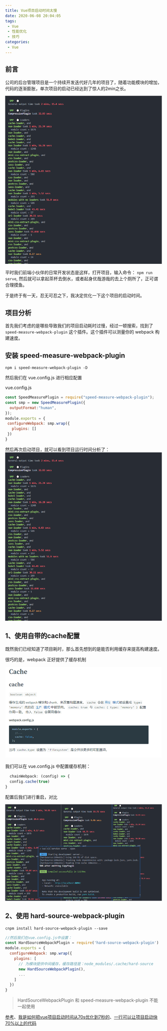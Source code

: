 ```yaml
---
title: Vue项目启动时间太慢
date: 2020-06-08 20:04:05
tags:
 - Vue
 - 性能优化
 - 技巧
categories: 
 - Vue
---
```

## 前言

公司的后台管理项目是一个持续开发迭代好几年的项目了，随着功能模块的增加，代码的逐渐膨胀，单次项目的启动已经达到了惊人的2min之长。

![](./img/speed.png)

平时我们前端小伙伴的日常开发状态是这样，打开项目，输入命令：
```npm run serve```,  然后就可以拿起茶杯去倒水，或者起身优哉游哉的去上个厕所了，正可谓合理摸鱼。

于是终于有一天，忍无可忍之下，我决定优化一下这个项目的启动时间。

## 项目分析

首先我们考虑的是哪些导致我们的项目启动耗时过慢，经过一顿搜索，找到了 ```speed-measure-webpack-plugin``` 这个插件。这个插件可以测量你的 webpack 构建速度。

## 安装 speed-measure-webpack-plugin

```shell
npm i speed-measure-webpack-plugin -D
```

然后我们在 vue.config.js 进行相应配置

vue.config.js

```js
const SpeedMeasurePlugin = require("speed-measure-webpack-plugin");
const smp = new SpeedMeasurePlugin({
  outputFormat:"human",
});
module.exports = {
 configureWebpack: smp.wrap({
   plugins: []
 })
}
```

然后再次启动项目，就可以看到项目运行时间分析了：
![](./img/speed.png)

## 1、使用自带的cache配置

既然我们已经知道了项目耗时，那么首先想到的是能否利用缓存来提高构建速度。

很巧的是，webpack 正好提供了缓存机制

![](./img/cache.png)

我们可以在 vue.config.js 中配置缓存机制：


```js
  chainWebpack: (config) => {
  config.cache(true)
}
```

配置后我们进行重启，对比

![](img/对比1.png)


## 2、使用 hard-source-webpack-plugin

```shell
cnpm install hard-source-webpack-plugin --save
```

```js
//然后我们在vue.config.js中设置：
const HardSourceWebpackPlugin = require('hard-source-webpack-plugin')
module.exports = {
  configureWebpack: smp.wrap({
    plugins: [
      // 为模块提供中间缓存，缓存路径是：node_modules/.cache/hard-source
      new HardSourceWebpackPlugin(),
      ...
    ]
  })
}


```

>HardSourceWebpackPlugin 和 speed-measure-webpack-plugin 不能一起使用


[参考](https://hellowordjava.blog.csdn.net/article/details/119881095?spm=1001.2101.3001.6650.1&utm_medium=distribute.pc_relevant.none-task-blog-2%7Edefault%7ECTRLIST%7Edefault-1-119881095-blog-117809500.pc_relevant_sortByStrongTime&depth_1-utm_source=distribute.pc_relevant.none-task-blog-2%7Edefault%7ECTRLIST%7Edefault-1-119881095-blog-117809500.pc_relevant_sortByStrongTime&utm_relevant_index=1)、[我是如何把vue项目启动时间从70s优化到7秒的](https://juejin.cn/post/6979879230297341989)、[一行可以让项目启动快70%以上的代码](https://juejin.cn/post/6961203055257714702#comment)
